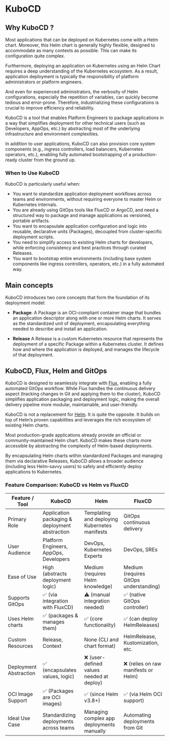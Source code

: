 

# KuboCD

## Why KuboCD ?

Most applications that can be deployed on Kubernetes come with a Helm chart. Moreover, this Helm chart is generally
highly flexible, designed to accommodate as many contexts as possible. This can make its configuration quite complex.

Furthermore, deploying an application on Kubernetes using an Helm Chart requires a deep understanding of the Kubernetes
ecosystem. As a result, application deployment is typically the responsibility of platform administrators or platform engineers.

And even for experienced administrators, the verbosity of Helm configurations, especially the repetition of variables,
can quickly become tedious and error-prone. Therefore, industrializing these configurations is crucial to improve
efficiency and reliability.

KuboCD is a tool that enables Platform Engineers to package applications in a way that simplifies deployment for other 
technical users (such as Developers, AppOps, etc.) by abstracting most of the underlying infrastructure and environment complexities.

In addition to user applications, KuboCD can also provision core system components (e.g., ingress controllers, 
load balancers, Kubernetes operators, etc.), enabling fully automated bootstrapping of a production-ready cluster 
from the ground up.

### When to Use KuboCD

KuboCD is particularly useful when:

- You want to standardize application deployment workflows across teams and environments, without requiring everyone to master Helm or Kubernetes internals.
- You are already using GitOps tools like FluxCD or ArgoCD, and need a structured way to package and manage applications as versioned, portable artifacts.
- You want to encapsulate application configuration and logic into reusable, declarative units (Packages), decoupled from cluster-specific deployment scripts.
- You need to simplify access to existing Helm charts for developers, while enforcing consistency and best practices through curated Releases.
- You want to bootstrap entire environments (including base system components like ingress controllers, operators, etc.) in a fully automated way.

## Main concepts

KuboCD introduces two core concepts that form the foundation of its deployment model:

- **Package**:
  A Package is an OCI-compliant container image that bundles an application descriptor along with one or more Helm charts. 
  It serves as the standardized unit of deployment, encapsulating everything needed to describe and install an application.

- **Release**
  A Release is a custom Kubernetes resource that represents the deployment of a specific Package within a Kubernetes cluster. 
  It defines how and where the application is deployed, and manages the lifecycle of that deployment.

## KuboCD, Flux, Helm and GitOps

KuboCD is designed to seamlessly integrate with [Flux](https://fluxcd.io/), enabling a fully automated GitOps workflow. 
While Flux handles the continuous delivery aspect (tracking changes in Git and applying them to the cluster), 
KuboCD simplifies application packaging and deployment logic, making the overall delivery pipeline more modular,
maintainable, and user-friendly.

KuboCD is not a replacement for [Helm](https://helm.sh/). It is quite the opposite. It builds on top of Helm’s proven capabilities and 
leverages the rich ecosystem of existing Helm charts.

Most production-grade applications already provide an official or community-maintained Helm chart. 
KuboCD makes these charts more accessible by abstracting the complexity of Helm-based deployments.

By encapsulating Helm charts within standardized Packages and managing them via declarative Releases, 
KuboCD allows a broader audience (including less Helm-savvy users) to safely and efficiently deploy applications to Kubernetes.

### Feature Comparison: KuboCD vs Helm vs FluxCD

| Feature / Tool	| KuboCD           | Helm | FluxCD                       |
| --- |------------------| --- |------------------------------|
| Primary Role | Application packaging & deployment abstraction | Templating and deploying Kubernetes manifests | GitOps continuous delivery   |
| User Audience | Platform Engineers, AppOps, Developers | DevOps, Kubernetes Experts | DevOps, SREs | 
| Ease of Use | High (abstracts deployment logic) | Medium (requires Helm knowledge) | Medium (requires GitOps understanding) |
| Supports GitOps | ✅ (via integration with FluxCD) | ⚠️ (manual integration needed) | ✅ (native GitOps controller) |
| Uses Helm charts | ✅ (packages & manages them) | ✅ (core functionality) | ✅ (can deploy HelmReleases) |
| Custom Resources | Release, Context | None (CLI and chart format) | HelmRelease, Kustomization, etc. |
| Deployment Abstraction | ✅ (encapsulates values, logic) | ❌ (user-defined values needed at deploy) | ❌ (relies on raw manifests or Helm) |
| OCI Image Support | ✅ (Packages are OCI images) | ✅ (since Helm v3.8+) | ✅ (via Helm OCI support) |
| Ideal Use Case | Standardizing deployments across teams | Managing complex app deployments manually | Automating deployments from Git |


